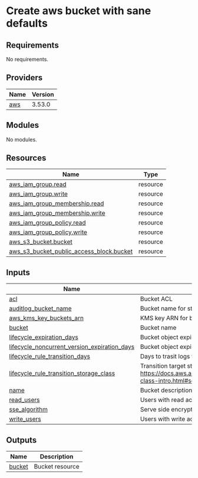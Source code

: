 # Create aws bucket with sane defaults

<!-- BEGINNING OF PRE-COMMIT-TERRAFORM DOCS HOOK -->
## Requirements

No requirements.

## Providers

| Name | Version |
|------|---------|
| <a name="provider_aws"></a> [aws](#provider\_aws) | 3.53.0 |

## Modules

No modules.

## Resources

| Name | Type |
|------|------|
| [aws_iam_group.read](https://registry.terraform.io/providers/hashicorp/aws/latest/docs/resources/iam_group) | resource |
| [aws_iam_group.write](https://registry.terraform.io/providers/hashicorp/aws/latest/docs/resources/iam_group) | resource |
| [aws_iam_group_membership.read](https://registry.terraform.io/providers/hashicorp/aws/latest/docs/resources/iam_group_membership) | resource |
| [aws_iam_group_membership.write](https://registry.terraform.io/providers/hashicorp/aws/latest/docs/resources/iam_group_membership) | resource |
| [aws_iam_group_policy.read](https://registry.terraform.io/providers/hashicorp/aws/latest/docs/resources/iam_group_policy) | resource |
| [aws_iam_group_policy.write](https://registry.terraform.io/providers/hashicorp/aws/latest/docs/resources/iam_group_policy) | resource |
| [aws_s3_bucket.bucket](https://registry.terraform.io/providers/hashicorp/aws/latest/docs/resources/s3_bucket) | resource |
| [aws_s3_bucket_public_access_block.bucket](https://registry.terraform.io/providers/hashicorp/aws/latest/docs/resources/s3_bucket_public_access_block) | resource |

## Inputs

| Name | Description | Type | Default | Required |
|------|-------------|------|---------|:--------:|
| <a name="input_acl"></a> [acl](#input\_acl) | Bucket ACL | `string` | `"private"` | no |
| <a name="input_auditlog_bucket_name"></a> [auditlog\_bucket\_name](#input\_auditlog\_bucket\_name) | Bucket name for storing access logs | `string` | n/a | yes |
| <a name="input_aws_kms_key_buckets_arn"></a> [aws\_kms\_key\_buckets\_arn](#input\_aws\_kms\_key\_buckets\_arn) | KMS key ARN for buckets | `string` | `null` | no |
| <a name="input_bucket"></a> [bucket](#input\_bucket) | Bucket name | `string` | n/a | yes |
| <a name="input_lifecycle_expiration_days"></a> [lifecycle\_expiration\_days](#input\_lifecycle\_expiration\_days) | Bucket object expiration days | `number` | `null` | no |
| <a name="input_lifecycle_noncurrent_version_expiration_days"></a> [lifecycle\_noncurrent\_version\_expiration\_days](#input\_lifecycle\_noncurrent\_version\_expiration\_days) | Bucket object expiration days | `number` | `30` | no |
| <a name="input_lifecycle_rule_transition_days"></a> [lifecycle\_rule\_transition\_days](#input\_lifecycle\_rule\_transition\_days) | Days to trasit logs to different storage type | `number` | `30` | no |
| <a name="input_lifecycle_rule_transition_storage_class"></a> [lifecycle\_rule\_transition\_storage\_class](#input\_lifecycle\_rule\_transition\_storage\_class) | Transition target storage type see https://docs.aws.amazon.com/AmazonS3/latest/userguide/storage-class-intro.html#sc-compare | `string` | `"ONEZONE_IA"` | no |
| <a name="input_name"></a> [name](#input\_name) | Bucket description [Tags] | `string` | n/a | yes |
| <a name="input_read_users"></a> [read\_users](#input\_read\_users) | Users with read access | `list(any)` | `[]` | no |
| <a name="input_sse_algorithm"></a> [sse\_algorithm](#input\_sse\_algorithm) | Serve side encryption algorithm | `string` | `"aws:kms"` | no |
| <a name="input_write_users"></a> [write\_users](#input\_write\_users) | Users with write access | `list(any)` | `[]` | no |

## Outputs

| Name | Description |
|------|-------------|
| <a name="output_bucket"></a> [bucket](#output\_bucket) | Bucket resource |
<!-- END OF PRE-COMMIT-TERRAFORM DOCS HOOK -->
